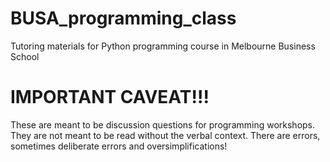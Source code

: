 # BUSA_programming_class
Tutoring materials for Python programming course in Melbourne Business School


# IMPORTANT CAVEAT!!!
These are meant to be discussion questions for programming workshops. They are not meant to be read without the verbal context. There are errors, sometimes deliberate errors and oversimplifications! 
